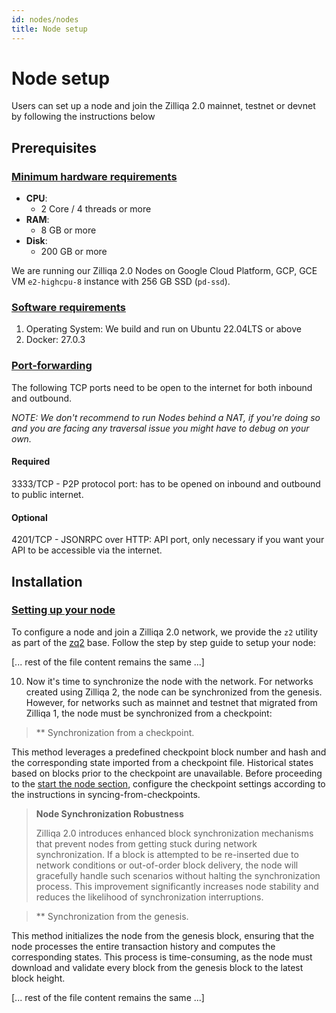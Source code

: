 ```yaml
---
id: nodes/nodes
title: Node setup 
---
```


# Node setup

Users can set up a node and join the Zilliqa 2.0 mainnet, testnet or devnet by following the instructions below

## Prerequisites

### [Minimum hardware requirements](#minimum-hardware-requirements)

- **CPU**:
    - 2 Core / 4 threads or more
- **RAM**:
    - 8 GB or more
- **Disk**:
    - 200 GB or more

We are running our Zilliqa 2.0 Nodes on Google Cloud Platform, GCP,
GCE VM `e2-highcpu-8` instance with 256 GB SSD (`pd-ssd`).

### [Software requirements](#software-requirements)

1. Operating System: We build and run on Ubuntu 22.04LTS or above
2. Docker: 27.0.3

### [Port-forwarding](#port-forwarding)

The following TCP ports need to be open to the internet for both inbound and
outbound.

_NOTE: We don't recommend to run Nodes behind a NAT, if you're doing so
and you are facing any traversal issue you might have to debug on your own._

#### Required

3333/TCP - P2P protocol port: has to be opened on inbound and outbound to
public internet.

#### Optional

4201/TCP - JSONRPC over HTTP: API port, only necessary if you want your API to
be accessible via the internet.

## Installation

### [Setting up your node](#setting-up-your-node)

To configure a node and join a Zilliqa 2.0 network, we provide the `z2` utility as part of the [zq2](https://github.com/Zilliqa/zq2/blob/main/*)
base. Follow the step by step guide to setup your node:

[... rest of the file content remains the same ...]

10. Now it's time to synchronize the node with the network. For networks created using Zilliqa 2, the node can be synchronized from the genesis. However, for networks such as mainnet and testnet that migrated from Zilliqa 1, the node must be synchronized from a checkpoint:

  >** Synchronization from a checkpoint.

  This method leverages a predefined checkpoint block number and hash and the corresponding state imported from a checkpoint file. Historical states based on blocks prior to the checkpoint are unavailable. Before proceeding to the [start the node section](../nodes/node/#starting-your-node), configure the checkpoint settings according to the instructions in syncing-from-checkpoints.

  > **Node Synchronization Robustness**
  >
  > Zilliqa 2.0 introduces enhanced block synchronization mechanisms that prevent nodes from getting stuck during network synchronization. If a block is attempted to be re-inserted due to network conditions or out-of-order block delivery, the node will gracefully handle such scenarios without halting the synchronization process. This improvement significantly increases node stability and reduces the likelihood of synchronization interruptions.

  >** Synchronization from the genesis.

  This method initializes the node from the genesis block, ensuring that the node processes the entire transaction history and computes the corresponding states. This process is time-consuming, as the node must download and validate every block from the genesis block to the latest block height.

[... rest of the file content remains the same ...]